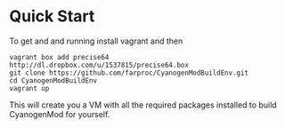 
# Quick Start

To get and and running install vagrant and then

    vagrant box add precise64 http://dl.dropbox.com/u/1537815/precise64.box
    git clone https://github.com/farproc/CyanogenModBuildEnv.git
    cd CyanogenModBuildEnv
    vagrant up

This will create you a VM with all the required packages installed to build CyanogenMod for yourself.

